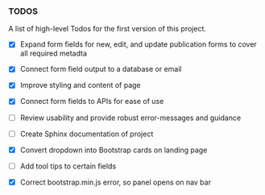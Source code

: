 ### TODOS

A list of high-level Todos for the first version of this project.

- [x] Expand form fields for new, edit, and update publication forms to cover all required metadta
- [x] Connect form field output to a database or email
- [x] Improve styling and content of page
- [x] Connect form fields to APIs for ease of use
- [ ] Review usability and provide robust error-messages and guidance
- [ ] Create Sphinx documentation of project
- [x] Convert dropdown into Bootstrap cards on landing page

- [ ] Add tool tips to certain fields
- [x] Correct bootstrap.min.js error, so panel opens on nav bar
